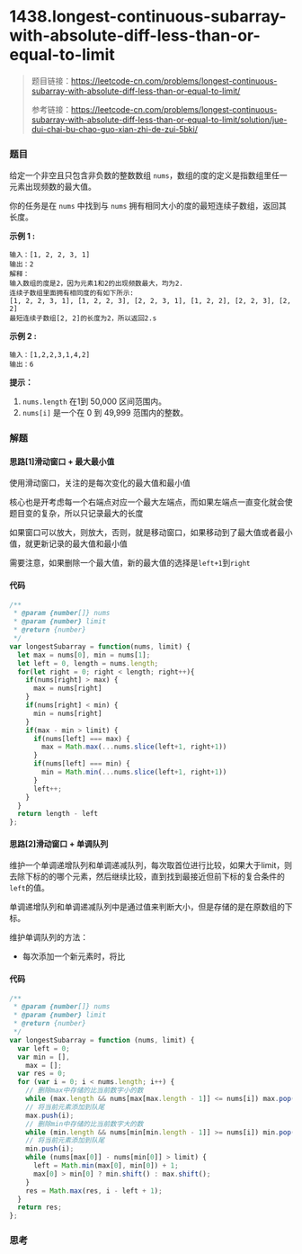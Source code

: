 # 1438.longest-continuous-subarray-with-absolute-diff-less-than-or-equal-to-limit

> 题目链接：https://leetcode-cn.com/problems/longest-continuous-subarray-with-absolute-diff-less-than-or-equal-to-limit/
>
> 参考链接：https://leetcode-cn.com/problems/longest-continuous-subarray-with-absolute-diff-less-than-or-equal-to-limit/solution/jue-dui-chai-bu-chao-guo-xian-zhi-de-zui-5bki/

### 题目

给定一个非空且只包含非负数的整数数组 `nums`，数组的度的定义是指数组里任一元素出现频数的最大值。

你的任务是在 `nums` 中找到与 `nums` 拥有相同大小的度的最短连续子数组，返回其长度。

**示例 1 :**

```
输入：[1, 2, 2, 3, 1]
输出：2
解释：
输入数组的度是2，因为元素1和2的出现频数最大，均为2.
连续子数组里面拥有相同度的有如下所示:
[1, 2, 2, 3, 1], [1, 2, 2, 3], [2, 2, 3, 1], [1, 2, 2], [2, 2, 3], [2, 2]
最短连续子数组[2, 2]的长度为2，所以返回2.s
```

**示例 2 :**

```
输入：[1,2,2,3,1,4,2]
输出：6
```

**提示：**

1. `nums.length` 在1到 50,000 区间范围内。
2. `nums[i]` 是一个在 0 到 49,999 范围内的整数。



### 解题

#### 思路[1]滑动窗口 + 最大最小值

使用滑动窗口，关注的是每次变化的最大值和最小值

核心也是开考虑每一个右端点对应一个最大左端点，而如果左端点一直变化就会使题目变的复杂，所以只记录最大的长度

如果窗口可以放大，则放大，否则，就是移动窗口，如果移动到了最大值或者最小值，就更新记录的最大值和最小值

需要注意，如果删除一个最大值，新的最大值的选择是`left+1`到`right`

#### 代码

```javascript
/**
 * @param {number[]} nums
 * @param {number} limit
 * @return {number}
 */
var longestSubarray = function(nums, limit) {
  let max = nums[0], min = nums[1];
  let left = 0, length = nums.length;
  for(let right = 0; right < length; right++){
    if(nums[right] > max) {
      max = nums[right]
    }
    if(nums[right] < min) {
      min = nums[right]
    }
    if(max - min > limit) {
      if(nums[left] === max) {
        max = Math.max(...nums.slice(left+1, right+1))
      }
      if(nums[left] === min) {
        min = Math.min(...nums.slice(left+1, right+1))
      }
      left++;
    }
  }
  return length - left
};
```

#### 思路[2]滑动窗口 + 单调队列

维护一个单调递增队列和单调递减队列，每次取首位进行比较，如果大于limit，则去除下标的的哪个元素，然后继续比较，直到找到最接近但前下标的复合条件的`left`的值。

单调递增队列和单调递减队列中是通过值来判断大小，但是存储的是在原数组的下标。

维护单调队列的方法：

* 每次添加一个新元素时，将比

#### 代码

```javascript
/**
 * @param {number[]} nums
 * @param {number} limit
 * @return {number}
 */
var longestSubarray = function (nums, limit) {
  var left = 0;
  var min = [],
    max = [];
  var res = 0;
  for (var i = 0; i < nums.length; i++) {
    // 删除max中存储的比当前数字小的数
    while (max.length && nums[max[max.length - 1]] <= nums[i]) max.pop();
    // 将当前元素添加到队尾
    max.push(i);
    // 删除min中存储的比当前数字大的数
    while (min.length && nums[min[min.length - 1]] >= nums[i]) min.pop();
    // 将当前元素添加到队尾
    min.push(i);
    while (nums[max[0]] - nums[min[0]] > limit) {
      left = Math.min(max[0], min[0]) + 1;
      max[0] > min[0] ? min.shift() : max.shift();
    }
    res = Math.max(res, i - left + 1);
  }
  return res;
};
```



### 思考